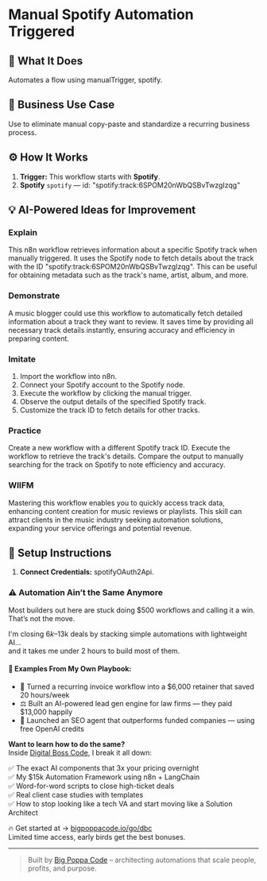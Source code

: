 # Manual Spotify Automation Triggered
  ## 🚀 What It Does
  Automates a flow using manualTrigger, spotify.
  
  ## 💼 Business Use Case
  Use to eliminate manual copy-paste and standardize a recurring business process.
  
  ## ⚙️ How It Works
  1. **Trigger:** This workflow starts with **Spotify**.
  2. **Spotify** `spotify` — id: "spotify:track:6SPOM20nWbQSBvTwzgIzqg"
  
  ## 💡 AI-Powered Ideas for Improvement
  ### Explain
This n8n workflow retrieves information about a specific Spotify track when manually triggered. It uses the Spotify node to fetch details about the track with the ID "spotify:track:6SPOM20nWbQSBvTwzgIzqg". This can be useful for obtaining metadata such as the track's name, artist, album, and more.

### Demonstrate
A music blogger could use this workflow to automatically fetch detailed information about a track they want to review. It saves time by providing all necessary track details instantly, ensuring accuracy and efficiency in preparing content.

### Imitate
1. Import the workflow into n8n.
2. Connect your Spotify account to the Spotify node.
3. Execute the workflow by clicking the manual trigger.
4. Observe the output details of the specified Spotify track.
5. Customize the track ID to fetch details for other tracks.

### Practice
Create a new workflow with a different Spotify track ID. Execute the workflow to retrieve the track's details. Compare the output to manually searching for the track on Spotify to note efficiency and accuracy.

### WIIFM
Mastering this workflow enables you to quickly access track data, enhancing content creation for music reviews or playlists. This skill can attract clients in the music industry seeking automation solutions, expanding your service offerings and potential revenue.
  
  ## 🔧 Setup Instructions
  1. **Connect Credentials:** spotifyOAuth2Api.
  
### ⚠️ Automation Ain’t the Same Anymore

Most builders out here are stuck doing $500 workflows and calling it a win.  
That’s not the move.  

I'm closing $6k–$13k deals by stacking simple automations with lightweight AI...  
and it takes me under 2 hours to build most of them.

#### 🧠 Examples From My Own Playbook:
- 🔁 Turned a recurring invoice workflow into a $6,000 retainer that saved 20 hours/week  
- ⚖️ Built an AI-powered lead gen engine for law firms — they paid $13,000 happily  
- 🚀 Launched an SEO agent that outperforms funded companies — using free OpenAI credits  

**Want to learn how to do the same?**  
Inside [Digital Boss Code](https://bigpoppacode.io/go/dbc), I break it all down:

✅ The exact AI components that 3x your pricing overnight  
✅ My $15k Automation Framework using n8n + LangChain  
✅ Word-for-word scripts to close high-ticket deals  
✅ Real client case studies with templates  
✅ How to stop looking like a tech VA and start moving like a Solution Architect  

🔥 Get started at → [bigpoppacode.io/go/dbc](https://bigpoppacode.io/go/dbc)  
Limited time access, early birds get the best bonuses.

---
> Built by [Big Poppa Code](https://bigpoppacode.io) – architecting automations that scale people, profits, and purpose.
  